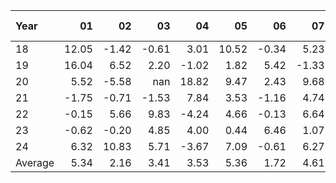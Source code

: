| Year    |               01   |               02   |               03   |               04   |               05   |               06   |               07   |               08   |               09   |               10   |               11   |               12   |     Average ,     |
|:--------|-------------------:|-------------------:|-------------------:|-------------------:|-------------------:|-------------------:|-------------------:|-------------------:|-------------------:|-------------------:|-------------------:|-------------------:|------------------:|
| 18      |              12.05 |              -1.42 |              -0.61 |               3.01 |              10.52 |              -0.34 |               5.23 |               4.31 |               1.68 |              -4.88 |               8.38 |              -2.03 |              2.99 |
| 19      |              16.04 |               6.52 |               2.20 |              -1.02 |               1.82 |               5.42 |              -1.33 |               6.82 |              -0.34 |               0.35 |               4.22 |               0.28 |              3.41 |
| 20      |               5.52 |              -5.58 |             nan    |              18.82 |               9.47 |               2.43 |               9.68 |               1.65 |              -4.86 |              -3.18 |               9.60 |               6.70 |              4.57 |
| 21      |              -1.75 |              -0.71 |              -1.53 |               7.84 |               3.53 |              -1.16 |               4.74 |               2.68 |               1.08 |               7.74 |              -1.57 |               6.02 |              2.24 |
| 22      |              -0.15 |               5.66 |               9.83 |              -4.24 |               4.66 |              -0.13 |               6.64 |               9.45 |              -1.27 |              17.14 |              -0.34 |              -1.89 |              3.78 |
| 23      |              -0.62 |              -0.20 |               4.85 |               4.00 |               0.44 |               6.46 |               1.07 |              -0.55 |              -4.99 |               1.26 |              19.00 |              11.58 |              3.52 |
| 24      |               6.32 |              10.83 |               5.71 |              -3.67 |               7.09 |              -0.61 |               6.27 |               1.78 |               1.06 |               1.36 |             nan    |             nan    |              3.61 |
| Average |               5.34 |               2.16 |               3.41 |               3.53 |               5.36 |               1.72 |               4.61 |               3.73 |              -1.09 |               2.83 |               6.55 |               3.44 |              3.45 |